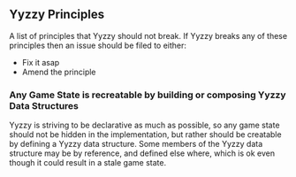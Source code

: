 ## Yyzzy Principles
A list of principles that Yyzzy should not break.
If Yyzzy breaks any of these principles then an issue should be filed to either:

- Fix it asap
- Amend the principle

### Any Game State is recreatable by building or composing Yyzzy Data Structures
Yyzzy is striving to be declarative as much as possible, so any game state should not be hidden in the implementation, but rather should be creatable by defining a Yyzzy data structure. Some members of the Yyzzy data structure may be by reference, and defined else where, which is ok even though it could result in a stale game state.
